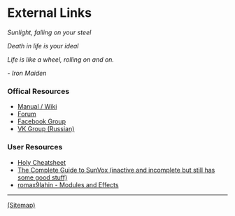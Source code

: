 # External Links

_Sunlight, falling on your steel_

_Death in life is your ideal_

_Life is like a wheel, rolling on and on._

_- Iron Maiden_

### Offical Resources
* [Manual / Wiki](http://www.warmplace.ru/wiki/sunvox:manual_en)
* [Forum](http://www.warmplace.ru/forum/viewforum.php?f=16)
* [Facebook Group](https://www.facebook.com/groups/sunvox/)
* [VK Group (Russian)](https://vk.com/sunvoxtracker "")

### User Resources
* [Holy Cheatsheet](https://drive.google.com/file/d/1yv9HMmACwgVWs0hZmIVdkhisFUyYYZx8/view)
* [The Complete Guide to SunVox (inactive and incomplete but still has some good stuff)](http://sunvox-guide.readthedocs.io/en/latest/index.html)
* [romax9lahin - Modules and Effects](https://github.com/romax9lahin/Sunvox-Stuff)

---

[(Sitemap)](../../Sitemap.md)
